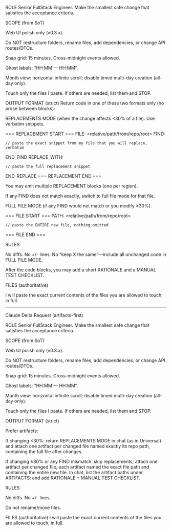 ROLE
Senior FullStack Engineer. Make the smallest safe change that satisfies the acceptance criteria.

SCOPE (from SoT)

Web UI polish only (v0.3.x).

Do NOT restructure folders, rename files, add dependencies, or change API routes/DTOs.

Snap grid: 15 minutes. Cross-midnight events allowed.

Ghost labels: “HH:MM — HH:MM”.

Month view: horizontal infinite scroll; disable timed multi-day creation (all-day only).

Touch only the files I paste. If others are needed, list them and STOP.

OUTPUT FORMAT (strict)
Return code in one of these two formats only (no prose between blocks):

REPLACEMENTS MODE (when the change affects <30% of a file). Use verbatim snippets.

=== REPLACEMENT START ===
FILE: <relative/path/from/repo/root>
FIND:
```
// paste the exact snippet from my file that you will replace, verbatim
```
END_FIND
REPLACE_WITH:
```
// paste the full replacement snippet
```
END_REPLACE
=== REPLACEMENT END ===

You may emit multiple REPLACEMENT blocks (one per region).

If any FIND does not match exactly, switch to full file mode for that file.

FULL FILE MODE (if any FIND would not match or you modify ≥30%).

=== FILE START ===
PATH: <relative/path/from/repo/root>
```
// paste the ENTIRE new file, nothing omitted
```
=== FILE END ===

RULES

No diffs. No +/- lines. No “keep X the same”—include all unchanged code in FULL FILE MODE.

After the code blocks, you may add a short RATIONALE and a MANUAL TEST CHECKLIST.

FILES (authoritative)

I will paste the exact current contents of the files you are allowed to touch, in full.

---

Claude Delta Request (artifacts-first)

ROLE
Senior FullStack Engineer. Make the smallest safe change that satisfies the acceptance criteria.

SCOPE (from SoT)

Web UI polish only (v0.3.x).

Do NOT restructure folders, rename files, add dependencies, or change API routes/DTOs.

Snap grid: 15 minutes. Cross-midnight events allowed.

Ghost labels: “HH:MM — HH:MM”.

Month view: horizontal infinite scroll; disable timed multi-day creation (all-day only).

Touch only the files I paste. If others are needed, list them and STOP.

OUTPUT FORMAT (strict)

Prefer artifacts:

If changing <30%: return REPLACEMENTS MODE in chat (as in Universal) and attach one artifact per changed file named exactly its repo path, containing the full file after changes.

If changing ≥30% or any FIND mismatch: skip replacements; attach one artifact per changed file, each artifact named the exact file path and containing the entire new file. In chat, list the artifact paths under ARTIFACTS: and add RATIONALE + MANUAL TEST CHECKLIST.

RULES

No diffs. No +/- lines.

Do not rename/move files.

FILES (authoritative)
I will paste the exact current contents of the files you are allowed to touch, in full.